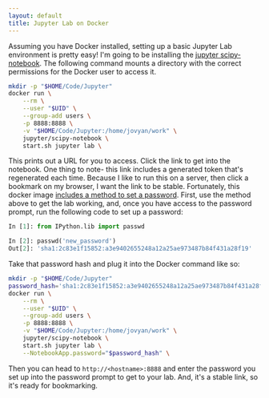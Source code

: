 ```yaml
---
layout: default
title: Jupyter Lab on Docker
---
```


Assuming you have Docker installed, setting up a basic Jupyter Lab environment
is pretty easy! I'm going to be installing the [jupyter
scipy-notebook](https://jupyter-docker-stacks.readthedocs.io/en/latest/). The
following command mounts a directory with the correct permissions for the
Docker user to access it.

```bash
mkdir -p "$HOME/Code/Jupyter"
docker run \
    --rm \
    --user "$UID" \
    --group-add users \
    -p 8888:8888 \
    -v "$HOME/Code/Jupyter:/home/jovyan/work" \
    jupyter/scipy-notebook \
    start.sh jupyter lab \
```

This prints out a URL for you to access. Click the link to get into the
notebook. One thing to note- this link includes a generated token that's
regenerated each time. Because I like to run this on a server, then click a
bookmark on my browser, I want the link to be stable. Fortunately, this docker
image [includes a method to set a
password](https://jupyter-docker-stacks.readthedocs.io/en/latest/using/common.html#notebook-options).
First, use the method above to get the lab working, and, once you have access
to the password prompt, run the following code to set up a password:

```python
In [1]: from IPython.lib import passwd

In [2]: passwd('new_password')
Out[2]: 'sha1:2c83e1f15852:a3e9402655248a12a25ae973487b84f431a28f19'
```

Take that password hash and plug it into the Docker command like so:

```bash
mkdir -p "$HOME/Code/Jupyter"
password_hash='sha1:2c83e1f15852:a3e9402655248a12a25ae973487b84f431a28f19'
docker run \
    --rm \
    --user "$UID" \
    --group-add users \
    -p 8888:8888 \
    -v "$HOME/Code/Jupyter:/home/jovyan/work" \
    jupyter/scipy-notebook \
    start.sh jupyter lab \
    --NotebookApp.password="$password_hash" \
```

Then you can head to `http://<hostname>:8888` and enter the password you set up
into the password prompt to get to your lab. And, it's a stable link, so it's ready for bookmarking.
